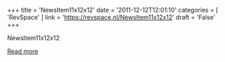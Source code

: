 +++
title = 'NewsItem11x12x12'
date = '2011-12-12T12:01:10'
categories = [ 
 'RevSpace' 
] 
link = 'https://revspace.nl/NewsItem11x12x12'
draft = 'False'
+++

<div class="mw-content-ltr mw-parser-output" dir="ltr" lang="en-GB"><p><a class="mw-selflink selflink">NewsItem11x12x12</a>
</p></div>

[Read more](https://revspace.nl/NewsItem11x12x12)